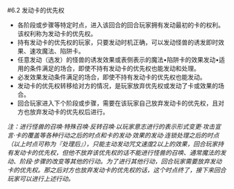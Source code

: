 #6.2        发动卡的优先权
* 各阶段或步骤等特定时点，进入该回合的回合玩家拥有发动最初的卡的权利。该权利称为发动卡的优先权。
* 持有发动卡的优先权的玩家，只要发动时机正确，可以发动怪兽的诱发即时效果、速攻魔法、陷阱卡。
* 任意发动（选发）的怪兽的诱发效果或表侧表示的魔法•陷阱卡的效果发动•适用的条件满足的场合，即使不持有发动卡的优先权也能发动和处理。
* 必发效果发动条件满足的场合，即使不持有发动卡的优先权也能发动。
* 发动卡的优先权转移给对方的情况，是玩家放弃优先权或发动了卡或效果的场合。
* 回合玩家进入下个阶段或步骤，需要在该玩家自己放弃发动卡的优先权，且对方也放弃发动卡的优先权后进行。

_注：进行怪兽的召唤·特殊召唤·反转召唤·以玩家意志进行的表示形式变更·攻击宣言·卡的覆盖等各种行动之后的时点和卡的发动·效果的发动·连锁处理之后的时点（以上时点可称为『处理后』），只能主动发动咒文速度2以上的效果，回合玩家持有发动卡的优先权，但他不放弃该优先权的话不能进行怪兽的召唤、通常魔法的发动、阶段·步骤的改变等其他的行动。为了进行其他行动，回合玩家需要放弃发动卡的优先权。那之后对方也放弃发动卡的优先权的话，这个时点终了，接下来回合玩家可以进行上述行动。_